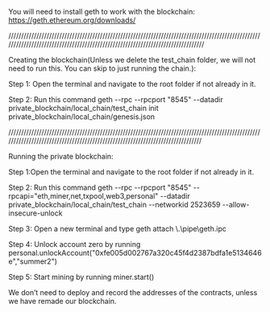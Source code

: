 You will need to install geth to work with the blockchain:
https://geth.ethereum.org/downloads/

////////////////////////////////////////////////////////////////////////////////////////////////////////////////////////////////////////////////////////////////////////////////

Creating the blockchain(Unless we delete the test_chain folder, we will not need to run this. You can skip to just running the chain.):

Step 1: Open the terminal and navigate to the root folder if not already in it.

Step 2: Run this command 
geth --rpc --rpcport "8545" --datadir private_blockchain/local_chain/test_chain init private_blockchain/local_chain/genesis.json

///////////////////////////////////////////////////////////////////////////////////////////////////////////////////////////////////////////////////////////////////////////////

Running the private blockchain: 

Step 1:Open the terminal and navigate to the root folder if not already in it.

Step 2: Run this command 
geth --rpc --rpcport "8545"  --rpcapi="eth,miner,net,txpool,web3,personal"  --datadir private_blockchain/local_chain/test_chain --networkid 2523659 --allow-insecure-unlock

Step 3: Open a new terminal and type 
geth attach \\.\pipe\geth.ipc

Step 4: Unlock account zero by running 
personal.unlockAccount("0xfe005d002767a320c45f4d2387bdfa1e5134646e","summer2")

Step 5: Start mining by running 
miner.start()


We don’t need to deploy and record the addresses of the contracts, unless we have remade our blockchain.

